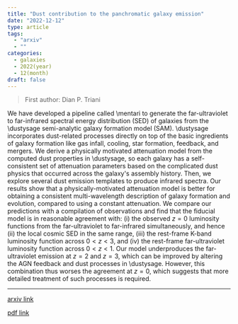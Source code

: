 ```yaml
---
title: "Dust contribution to the panchromatic galaxy emission"
date: "2022-12-12"
type: article
tags:
  - "arxiv"
  - ""
categories:
  - galaxies
  - 2022(year)
  - 12(month)
draft: false
---
```


> First author: Dian P. Triani

 We have developed a pipeline called \mentari to generate the far-ultraviolet
to far-infrared spectral energy distribution (SED) of galaxies from the
\dustysage semi-analytic galaxy formation model (SAM). \dustysage incorporates
dust-related processes directly on top of the basic ingredients of galaxy
formation like gas infall, cooling, star formation, feedback, and mergers. We
derive a physically motivated attenuation model from the computed dust
properties in \dustysage, so each galaxy has a self-consistent set of
attenuation parameters based on the complicated dust physics that occurred
across the galaxy's assembly history. Then, we explore several dust emission
templates to produce infrared spectra. Our results show that a
physically-motivated attenuation model is better for obtaining a consistent
multi-wavelength description of galaxy formation and evolution, compared to
using a constant attenuation. We compare our predictions with a compilation of
observations and find that the fiducial model is in reasonable agreement with:
(i) the observed $z=0$ luminosity functions from the far-ultraviolet to
far-infrared simultaneously, and hence (ii) the local cosmic SED in the same
range, (iii) the rest-frame K-band luminosity function across $0 < z < 3$, and
(iv) the rest-frame far-ultraviolet luminosity function across $0 < z < 1$. Our
model underproduces the far-ultraviolet emission at $z=2$ and $z=3$, which can
be improved by altering the AGN feedback and dust processes in \dustysage.
However, this combination thus worses the agreement at $z=0$, which suggests
that more detailed treatment of such processes is required.

---
[arxiv link](http://arxiv.org/abs/2212.06033v1)

[pdf link](http://arxiv.org/pdf/2212.06033v1)